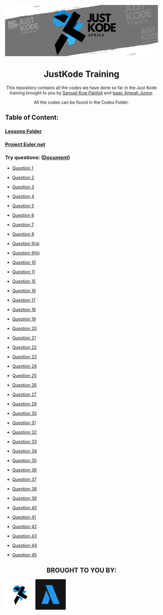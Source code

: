 <img src="./files/JUST KODE.png">

<h1 align="center"> JustKode Training </h1>

<p align=center>This repository contains all the codes we have done so far in the Just Kode training brought to you by <a href="https://github.com/Sami64">Samuel Kow Paintsil</a> and <a href="https://github.com/isaacampah222">Isaac Ampah Junior</a>.</p>

<p align=center>All the codes can be found in the <a>Codes Folder</a>.</p>

<h2>Table of Content:</h2>

<h3><a href="./codes/lesson/README.md">Lessons Folder</a><h3>

<h3><a href="./codes/project euler/README.md">Project Euler.net</a></h3>

<h3>Try questions: (<a href="./codes/class work/TryQuestions.txt">Document</a>)</h3>

- <a href="./codes/class work/question 1.cpp">Question 1</a> 

- <a href="./codes/class work/question 2.cpp">Question 2</a>

- <a href="./codes/class work/question 3.cpp">Question 3</a>

- <a href="./codes/class work/question 4.cpp">Question 4</a>

- <a href="./codes/class work/question 5.cpp">Question 5</a>

- <a href="./codes/class work/question 6.cpp">Question 6</a>

- <a href="./codes/class work/question 7.cpp">Question 7</a>

- <a href="./codes/class work/question 8.cpp">Question 8</a>

- <a href="./codes/class work/question 9(a).cpp">Question 9(a)</a>

- <a href="./codes/class work/question 9(b).cpp">Question 9(b)</a>

- <a href="./codes/class work/question 10.cpp">Question 10</a>

- <a href="./codes/class work/question 11.cpp">Question 11</a>

- <a href="./codes/class work/question 15.cpp">Question 15</a>

- <a href="./codes/class work/question 16.cpp">Question 16</a>

- <a href="./codes/class work/question 17.cpp">Question 17</a>

- <a href="./codes/class work/question 18.cpp">Question 18</a>

- <a href="./codes/class work/question 19.cpp">Question 19</a>

- <a href="./codes/class work/question 20.cpp">Question 20</a>

- <a href="./codes/class work/question 21.cpp">Question 21</a>

- <a href="./codes/class work/question 22.cpp">Question 22</a>

- <a href="./codes/class work/question 23.cpp">Question 23</a>

- <a href="./codes/class work/question 24.cpp">Question 24</a>

- <a href="./codes/class work/question 25.cpp">Question 25</a>

- <a href="./codes/class work/question 26.cpp">Question 26</a>

- <a href="./codes/class work/question 27.cpp">Question 27</a>

- <a href="./codes/class work/question 29.cpp">Question 29</a>

- <a href="./codes/class work/question 30.cpp">Question 30</a>

- <a href="./codes/class work/question 31.cpp">Question 31</a>

- <a href="./codes/class work/question 32.cpp">Question 32</a>

- <a href="./codes/class work/question 33.cpp">Question 33</a>

- <a href="./codes/class work/question 34.cpp">Question 34</a>

- <a href="./codes/class work/question 35.cpp">Question 35</a>

- <a href="./codes/class work/question 36.cpp">Question 36</a>

- <a href="./codes/class work/question 37.cpp">Question 37</a>

- <a href="./codes/class work/question 38.cpp">Question 38</a>

- <a href="./codes/class work/question 39.cpp">Question 39</a>

- <a href="./codes/class work/question 40.cpp">Question 40</a>

- <a href="./codes/class work/question 41.cpp">Question 41</a>

- <a href="./codes/class work/question 42.cpp">Question 42</a>

- <a href="./codes/class work/question 43.cpp">Question 43</a>

- <a href="./codes/class work/question 44.cpp">Question 44</a>

- <a href="./codes/class work/question 45.cpp">Question 45</a>

<h2 align=center>BROUGHT TO YOU BY:</h2>
<a href="https://github.com/JustKode-Projects"><img align="left" src="./files/logo dark.png" width="100px" height="100px" alt="Just Kode logo"></a> 
<a href="https://github.com/Llewellyn500"><img align="left" src="./files/Arclapain-Logo_Dark.png" width="100px" height="100px" alt="Arclapain logo"></a>
